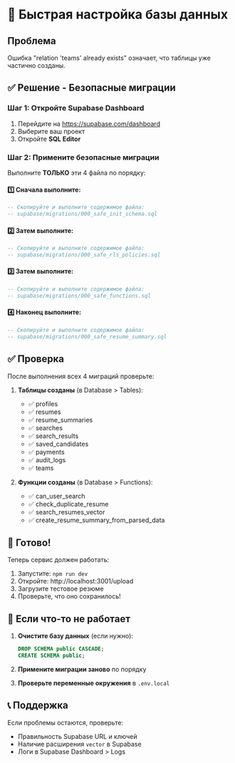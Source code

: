 # 🚀 Быстрая настройка базы данных

## Проблема
Ошибка "relation 'teams' already exists" означает, что таблицы уже частично созданы.

## ✅ Решение - Безопасные миграции

### Шаг 1: Откройте Supabase Dashboard
1. Перейдите на https://supabase.com/dashboard
2. Выберите ваш проект
3. Откройте **SQL Editor**

### Шаг 2: Примените безопасные миграции

Выполните **ТОЛЬКО** эти 4 файла по порядку:

#### 1️⃣ Сначала выполните:
```sql
-- Скопируйте и выполните содержимое файла:
-- supabase/migrations/000_safe_init_schema.sql
```

#### 2️⃣ Затем выполните:
```sql
-- Скопируйте и выполните содержимое файла:
-- supabase/migrations/000_safe_rls_policies.sql
```

#### 3️⃣ Затем выполните:
```sql
-- Скопируйте и выполните содержимое файла:
-- supabase/migrations/000_safe_functions.sql
```

#### 4️⃣ Наконец выполните:
```sql
-- Скопируйте и выполните содержимое файла:
-- supabase/migrations/000_safe_resume_summary.sql
```

## ✅ Проверка

После выполнения всех 4 миграций проверьте:

1. **Таблицы созданы** (в Database > Tables):
   - ✅ profiles
   - ✅ resumes  
   - ✅ resume_summaries
   - ✅ searches
   - ✅ search_results
   - ✅ saved_candidates
   - ✅ payments
   - ✅ audit_logs
   - ✅ teams

2. **Функции созданы** (в Database > Functions):
   - ✅ can_user_search
   - ✅ check_duplicate_resume
   - ✅ search_resumes_vector
   - ✅ create_resume_summary_from_parsed_data

## 🎉 Готово!

Теперь сервис должен работать:
1. Запустите: `npm run dev`
2. Откройте: http://localhost:3001/upload
3. Загрузите тестовое резюме
4. Проверьте, что оно сохранилось!

## 🔧 Если что-то не работает

1. **Очистите базу данных** (если нужно):
   ```sql
   DROP SCHEMA public CASCADE;
   CREATE SCHEMA public;
   ```

2. **Примените миграции заново** по порядку

3. **Проверьте переменные окружения** в `.env.local`

## 📞 Поддержка

Если проблемы остаются, проверьте:
- Правильность Supabase URL и ключей
- Наличие расширения `vector` в Supabase
- Логи в Supabase Dashboard > Logs
